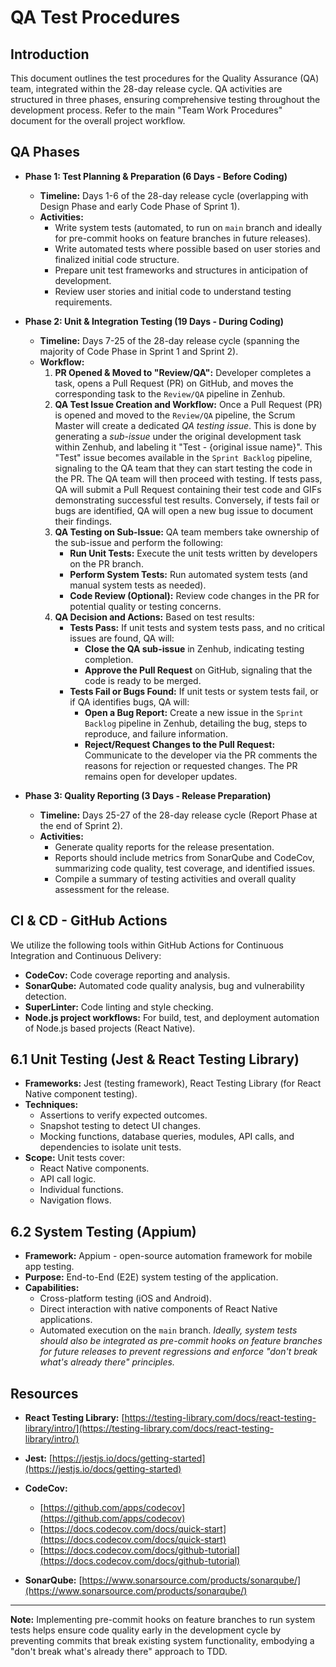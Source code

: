 # QA Test Procedures

## Introduction

This document outlines the test procedures for the Quality Assurance (QA) team, integrated within the 28-day release cycle. QA activities are structured in three phases, ensuring comprehensive testing throughout the development process.  Refer to the main "Team Work Procedures" document for the overall project workflow.

## QA Phases

* **Phase 1: Test Planning & Preparation (6 Days - Before Coding)**

  * **Timeline:** Days 1-6 of the 28-day release cycle (overlapping with Design Phase and early Code Phase of Sprint 1).
  * **Activities:**
    * Write system tests (automated, to run on `main` branch and ideally for pre-commit hooks on feature branches in future releases).
    * Write automated tests where possible based on user stories and finalized initial code structure.
    * Prepare unit test frameworks and structures in anticipation of development.
    * Review user stories and initial code to understand testing requirements.
* **Phase 2: Unit & Integration Testing (19 Days - During Coding)**

  * **Timeline:** Days 7-25 of the 28-day release cycle (spanning the majority of Code Phase in Sprint 1 and Sprint 2).
  * **Workflow:**
    1. **PR Opened & Moved to "Review/QA":** Developer completes a task, opens a Pull Request (PR) on GitHub, and moves the corresponding task to the `Review/QA` pipeline in Zenhub.
    2. **QA Test Issue Creation and Workflow:** Once a Pull Request (PR) is opened and moved to the `Review/QA` pipeline, the Scrum Master will create a dedicated *QA testing issue*.  This is done by generating a *sub-issue* under the original development task within Zenhub, and labeling it "Test - {original issue name}". This "Test" issue becomes available in the `Sprint Backlog` pipeline, signaling to the QA team that they can start testing the code in the PR.  The QA team will then proceed with testing.  If tests pass, QA will submit a Pull Request containing their test code and GIFs demonstrating successful test results. Conversely, if tests fail or bugs are identified, QA will open a new bug issue to document their findings.
    3. **QA Testing on Sub-Issue:** QA team members take ownership of the sub-issue and perform the following:
       * **Run Unit Tests:** Execute the unit tests written by developers on the PR branch.
       * **Perform System Tests:** Run automated system tests (and manual system tests as needed).
       * **Code Review (Optional):**  Review code changes in the PR for potential quality or testing concerns.
    4. **QA Decision and Actions:** Based on test results:
       * **Tests Pass:** If unit tests and system tests pass, and no critical issues are found, QA will:
         * **Close the QA sub-issue** in Zenhub, indicating testing completion.
         * **Approve the Pull Request** on GitHub, signaling that the code is ready to be merged.
       * **Tests Fail or Bugs Found:** If unit tests or system tests fail, or if QA identifies bugs, QA will:
         * **Open a Bug Report:** Create a new issue in the `Sprint Backlog` pipeline in Zenhub, detailing the bug, steps to reproduce, and failure information.
         * **Reject/Request Changes to the Pull Request:**  Communicate to the developer via the PR comments the reasons for rejection or requested changes.  The PR remains open for developer updates.
* **Phase 3: Quality Reporting (3 Days - Release Preparation)**

  * **Timeline:** Days 25-27 of the 28-day release cycle (Report Phase at the end of Sprint 2).
  * **Activities:**
    * Generate quality reports for the release presentation.
    * Reports should include metrics from SonarQube and CodeCov, summarizing code quality, test coverage, and identified issues.
    * Compile a summary of testing activities and overall quality assessment for the release.

## CI & CD - GitHub Actions

We utilize the following tools within GitHub Actions for Continuous Integration and Continuous Delivery:

* **CodeCov:** Code coverage reporting and analysis.
* **SonarQube:** Automated code quality analysis, bug and vulnerability detection.
* **SuperLinter:** Code linting and style checking.
* **Node.js project workflows:** For build, test, and deployment automation of Node.js based projects (React Native).

## 6.1 Unit Testing (Jest & React Testing Library)

* **Frameworks:** Jest (testing framework), React Testing Library (for React Native component testing).
* **Techniques:**
  * Assertions to verify expected outcomes.
  * Snapshot testing to detect UI changes.
  * Mocking functions, database queries, modules, API calls, and dependencies to isolate unit tests.
* **Scope:** Unit tests cover:
  * React Native components.
  * API call logic.
  * Individual functions.
  * Navigation flows.

## 6.2 System Testing (Appium)

* **Framework:** Appium - open-source automation framework for mobile app testing.
* **Purpose:** End-to-End (E2E) system testing of the application.
* **Capabilities:**
  * Cross-platform testing (iOS and Android).
  * Direct interaction with native components of React Native applications.
  * Automated execution on the `main` branch.  *Ideally, system tests should also be integrated as pre-commit hooks on feature branches for future releases to prevent regressions and enforce "don't break what's already there" principles.*

## Resources

* **React Testing Library:** [https://testing-library.com/docs/react-testing-library/intro/](https://testing-library.com/docs/react-testing-library/intro/)
* **Jest:** [https://jestjs.io/docs/getting-started](https://jestjs.io/docs/getting-started)
* **CodeCov:**
  * [https://github.com/apps/codecov](https://github.com/apps/codecov)
  * [https://docs.codecov.com/docs/quick-start](https://docs.codecov.com/docs/quick-start)
  * [https://docs.codecov.com/docs/github-tutorial](https://docs.codecov.com/docs/github-tutorial)
 
* **SonarQube:** [https://www.sonarsource.com/products/sonarqube/](https://www.sonarsource.com/products/sonarqube/)

---

**Note:** Implementing pre-commit hooks on feature branches to run system tests helps ensure code quality early in the development cycle by preventing commits that break existing system functionality, embodying a "don't break what's already there" approach to TDD.

